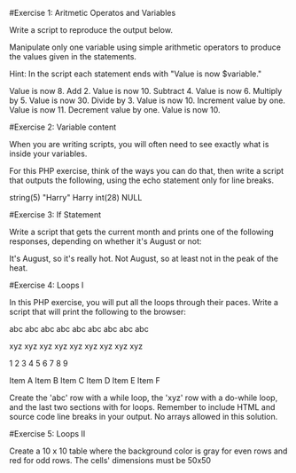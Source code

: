 
#Exercise 1: Aritmetic Operatos and Variables

Write a script to reproduce the output below.

Manipulate only one variable using  simple arithmetic operators to produce the values given in the statements.

Hint: In the script each statement ends with "Value is now $variable."

Value is now 8.
Add 2. Value is now 10.
Subtract 4. Value is now 6.
Multiply by 5. Value is now 30.
Divide by 3. Value is now 10.
Increment value by one. Value is now 11.
Decrement value by one. Value is now 10.

#Exercise 2: Variable content

When you are writing scripts, you will often need to see exactly what is inside your variables.

For this PHP exercise, think of the ways you can do that, then write a script that outputs the following, using the echo statement only for line breaks.

string(5) "Harry"
Harry
int(28)
NULL

#Exercise 3: If Statement

Write a script that gets the current month and prints one of the following responses, depending on whether it's August or not:

It's August, so it's really hot.
Not August, so at least not in the peak of the heat.

#Exercise 4: Loops I

In this PHP exercise, you will put all the loops through their paces. Write a script that will print the following to the browser:

abc abc abc abc abc abc abc abc abc

xyz xyz xyz xyz xyz xyz xyz xyz xyz

1 2 3 4 5 6 7 8 9

Item A
Item B
Item C
Item D
Item E
Item F

Create the 'abc' row with a while loop, the 'xyz' row with a do-while loop, and the last two sections with for loops. Remember to include HTML and source code line breaks in your output. No arrays allowed in this solution.

#Exercise 5: Loops II

Create a 10 x 10 table where the background color is gray for even rows and red for odd rows. The cells' dimensions must be 50x50
